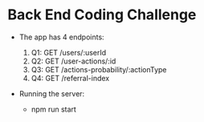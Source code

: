
# Back End Coding Challenge

- The app has 4 endpoints:
    1. Q1: GET  /users/:userId 
    2. Q2: GET  /user-actions/:id
    3. Q3: GET  /actions-probability/:actionType
    4. Q4: GET  /referral-index

- Running the server: 
    - npm run start 
